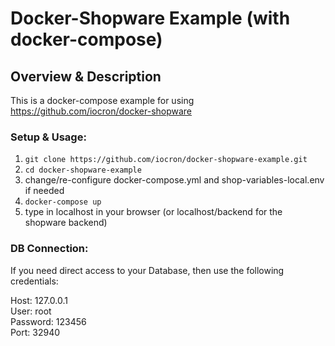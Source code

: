 # Docker-Shopware Example (with docker-compose)

## Overview & Description

This is a docker-compose example for using https://github.com/iocron/docker-shopware

### Setup & Usage:

1. `git clone https://github.com/iocron/docker-shopware-example.git`
2. `cd docker-shopware-example`
3. change/re-configure docker-compose.yml and shop-variables-local.env if needed
4. `docker-compose up`
5. type in localhost in your browser (or localhost/backend for the shopware backend)

### DB Connection:
If you need direct access to your Database, then use the following credentials: 

Host: 127.0.0.1  
User: root  
Password: 123456  
Port: 32940  
